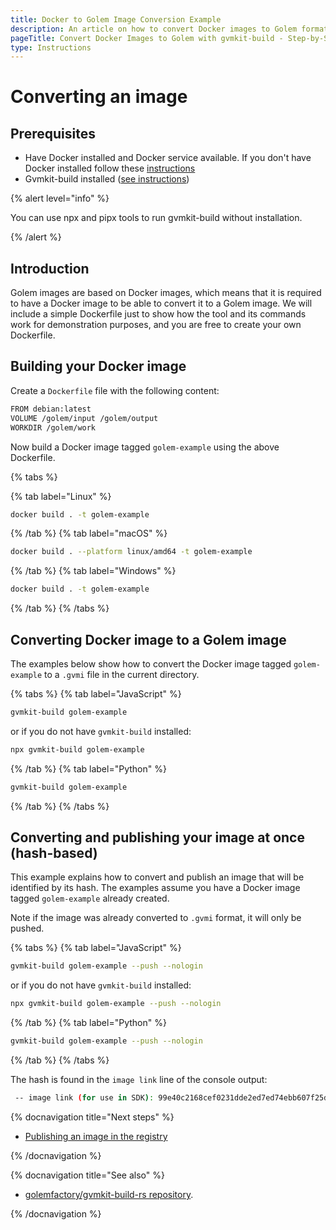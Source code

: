 ```yaml
---
title: Docker to Golem Image Conversion Example
description: An article on how to convert Docker images to Golem format using gvmkit-build, with prerequisites and examples included.
pageTitle: Convert Docker Images to Golem with gvmkit-build - Step-by-Step Example
type: Instructions
---
```


# Converting an image

## Prerequisites

- Have Docker installed and Docker service available. If you don't have Docker installed follow these [instructions](https://www.docker.com/products/docker-desktop)
- Gvmkit-build installed ([see instructions](/docs/creators/tools/gvmkit/gvmkit-build-installation))

{% alert level="info" %}

You can use npx and pipx tools to run gvmkit-build without installation.

{% /alert %}

## Introduction

Golem images are based on Docker images, which means that it is required to have a Docker image to be able to convert it to a Golem image. We will include a simple Dockerfile just to show how the tool and its commands work for demonstration purposes, and you are free to create your own Dockerfile.

## Building your Docker image

Create a `Dockerfile` file with the following content:

```bash
FROM debian:latest
VOLUME /golem/input /golem/output
WORKDIR /golem/work
```

Now build a Docker image tagged `golem-example` using the above Dockerfile.

{% tabs %}

{% tab label="Linux" %}

```bash
docker build . -t golem-example
```

{% /tab %}
{% tab label="macOS" %}

```bash
docker build . --platform linux/amd64 -t golem-example
```

{% /tab %}
{% tab label="Windows" %}

```bash
docker build . -t golem-example
```

{% /tab %}
{% /tabs %}

## Converting Docker image to a Golem image

The examples below show how to convert the Docker image tagged `golem-example` to a `.gvmi` file in the current directory.

{% tabs %}
{% tab label="JavaScript" %}

```bash
gvmkit-build golem-example
```

or if you do not have `gvmkit-build` installed:

```bash
npx gvmkit-build golem-example
```

{% /tab %}
{% tab label="Python" %}

```bash
gvmkit-build golem-example
```

{% /tab %}
{% /tabs %}

## Converting and publishing your image at once (hash-based)

This example explains how to convert and publish an image that will be identified by its hash. The examples assume you have a Docker image tagged `golem-example` already created.

Note if the image was already converted to `.gvmi` format, it will only be pushed.

{% tabs %}
{% tab label="JavaScript" %}

```bash
gvmkit-build golem-example --push --nologin
```

or if you do not have `gvmkit-build` installed:

```bash
npx gvmkit-build golem-example --push --nologin
```

{% /tab %}
{% tab label="Python" %}

```bash
gvmkit-build golem-example --push --nologin
```

{% /tab %}
{% /tabs %}

The hash is found in the `image link` line of the console output:

```bash
 -- image link (for use in SDK): 99e40c2168cef0231dde2ed7ed74ebb607f25d8ed4bf9fe537f8da7b
```

{% docnavigation title="Next steps" %}

- [Publishing an image in the registry](/docs/creators/tools/gvmkit/publishing-custom-images)

{% /docnavigation %}

{% docnavigation title="See also" %}

- [golemfactory/gvmkit-build-rs repository](https://github.com/golemfactory/gvmkit-build-rs).

{% /docnavigation %}
